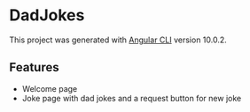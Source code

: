 # DadJokes

This project was generated with [Angular CLI](https://github.com/angular/angular-cli) version 10.0.2.

## Features

- Welcome page
- Joke page with dad jokes and a request button for new joke
